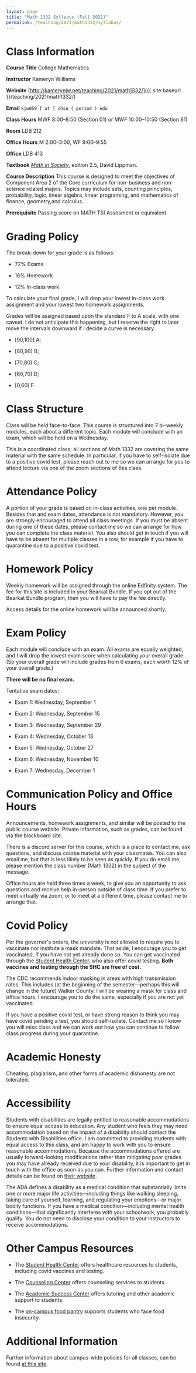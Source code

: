 ```yaml
---
layout: page
title: "Math 1332 Syllabus (Fall 2021)"
permalink: /teaching/2021/math1332/syllabus/
---
```


Class Information
=====

**Course Title** College Mathematics

**Instructor** Kameryn Williams

**Website** [http://kamerynjw.net/teaching/2021/math1332/]({{ site.baseurl }}/teaching/2021/math1332/)

**Email** `kjw059 [ at ] shsu ( period ) edu`

**Class Hours** MWF 8:00–8:50 (Section 01) or MWF 10:00–10:50 (Section 81)

**Room** LDB 212

**Office Hours** M 2:00–3:00, WF 9:00–9:55

**Office** LDB 413

**Textbook** [*Math in Society*](http://www.opentextbookstore.com/mathinsociety), edition 2.5, David Lippman.

**Course Description** This course is designed to meet the objectives of Component Area 2 of the Core curriculum for non-business and non-science related majors. Topics may include sets, counting principles, probability, logic, linear algebra, linear programing, and mathematics of finance, geometry,and calculus.

**Prerequisite** Passing score on MATH TSI Assesment or equivalent.

Grading Policy
=======

The break-down for your grade is as follows:

* 72% Exams

* 16% Homework

* 12% In-class work

To calculate your final grade, I will drop your lowest in-class work assignment and your lowest two homework assignments.

Grades will be assigned based upon the standard F to A scale, with one caveat. I do not anticipate this happening, but I reserve the right to later move the intervals downward if I decide a curve is necessary.

* [90,100] A; 

* [80,90) B; 

* [70,80) C; 

* [60,70) D; 

* [0,60) F. 

Class Structure
=====

Class will be held face-to-face. This course is structured into 7 bi-weekly modules, each about a different topic. Each module will conclude with an exam, which will be held on a Wednesday.

This is a coordinated class; all sections of Math 1332 are covering the same material with the same schedule. In particular, if you have to self-isolate due to a positive covid test, please reach out to me so we can arrange for you to attend lecture via one of the zoom sections of this class.

Attendance Policy
==========

A portion of your grade is based on in-class activities, one per module. Besides that and exam dates, attendance is not mandatory. However, you are strongly encouraged to attend all class meetings. If you must be absent during one of these dates, please contact me so we can arrange for how you can complete the class material. You also should get in touch if you will have to be absent for multiple classes in a row, for example if you have to quarantine due to a positive covid test.

Homework Policy
========

Weekly homework will be assigned through the online Edfinity system. The fee for this site is included in your Bearkat Bundle. If you opt out of the Bearkat Bundle program, then you will have to pay the fee directly.

Access details for the online homework will be announced shortly.

Exam Policy
====

Each module will conclude with an exam. All exams are equally weighted, and I will drop the lowest exam score when calculating your overall grade. (So your overall grade will include grades from 6 exams, each worth 12% of your overall grade.)

**There will be no final exam.**

Tentative exam dates:

* Exam 1: Wednesday, September 1

* Exam 2: Wednesday, September 15

* Exam 3: Wednesday, September 29

* Exam 4: Wednesday, October 13

* Exam 5: Wednesday, October 27

* Exam 6: Wednesday, November 10

* Exam 7: Wednesday, December 1

Communication Policy and Office Hours
=============

Announcements, homework assignments, and similar will be posted to the public course website. Private information, such as grades, can be found via the blackboard site.

There is a discord server for this course, which is a place to contact me, ask questions, and discuss course material with your classmates. You can also email me, but that is less likely to be seen as quickly. If you do email me, please mention the class number (Math 1332) in the subject of the message.

Office hours are held three times a week, to give you an opportunity to ask questions and receive help in-person outside of class time. If you prefer to meet virtually via zoom, or to meet at a different time, please contact me to arrange that.

Covid Policy
=====

Per the governor's orders, the university is not allowed to require you to vaccinate nor institute a mask mandate. That aside, I encourage you to get vaccinated, if you have not yet already done so. You can get vaccinated through the [Student Health Center](https://www.shsu.edu/dept/student-health-centetr/), who also offer covid testing. **Both vaccines and testing through the SHC are free of cost.**

The CDC recommends indoor masking in areas with high transmission rates. This includes (at the beginning of the semester—perhaps this will change in the future) Walker County. I will be wearing a mask for class and office hours. I encourage you to do the same, especially if you are not yet vaccinated.

If you have a positive covid test, or have strong reason to think you may have covid pending a test, you should self-isolate. Contact me so I know you will miss class and we can work out how you can continue to follow class progress during your quarantine.

Academic Honesty
========

Cheating, plagiarism, and other forms of academic dishonesty are not tolerated.

Accessibility
=============

Students with disabilities are legally entitled to reasonable accommodations to ensure equal access to education. Any student who feels they may need accommodation based on the impact of a disability should contact the Students with Disabilities office. I am committed to providing students with equal access to this class, and am happy to work with you to ensure reasonable accommodations. Because the accommodations offered are usually forward-looking modifications rather than mitigating poor grades you may have already received due to your disability, it is important to get in touch with the office as soon as you can. Further information and contact details can be found on [their website](https://www.shsu.edu/dept/disability).

The ADA defines a disability as a medical condition that substantially limits one or more major life activities—including things like walking sleeping, taking care of yourself, learning, and regulating your emotions—or major bodily functions. If you have a medical condition—including mental health conditions—that significantly interferes with your schoolwork, you probably qualify. You do not need to disclose your condition to your instructors to receive accommodations. 


Other Campus Resources
=====

* The [Student Health Center](https://www.shsu.edu/dept/student-health-center) offers healthcare resources to students, including covid vaccines and testing.

* The [Counseling Center](https://www.shsu.edu/dept/counseling) offers counseling services to students.

* The [Academic Success Center](https://www.shsu.edu/centers/academic-success-center) offers tutoring and other academic support to students.

* The [on-campus food pantry](https://www.shsu.edu/academics/health-sciences/food-pantry) supports students who face food insecurity.

Additional Information
==========

Further information about campus-wide policies for all classes, can be found [at this site](https://www.shsu.edu/dept/academic-affairs/faculty-handbook/syllabus-guidelines).
